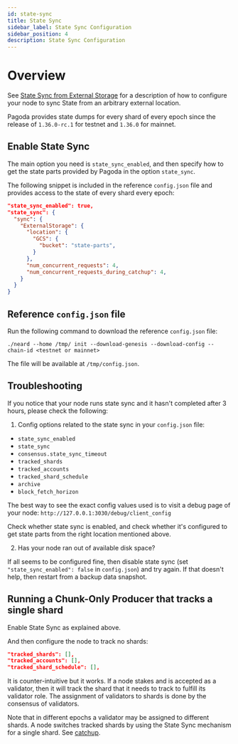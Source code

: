 ```yaml
---
id: state-sync
title: State Sync
sidebar_label: State Sync Configuration
sidebar_position: 4
description: State Sync Configuration
---
```


# Overview

See [State Sync from External Storage](https://github.com/near/nearcore/blob/master/docs/misc/state_sync_from_external_storage.md)
for a description of how to configure your node to sync State from an arbitrary
external location.

Pagoda provides state dumps for every shard of every epoch since the release of
`1.36.0-rc.1` for testnet and `1.36.0` for mainnet.

## Enable State Sync

The main option you need is `state_sync_enabled`, and then specify how to get
the state parts provided by Pagoda in the option `state_sync`.

The following snippet is included in the reference `config.json` file and
provides access to the state of every shard every epoch:

```json
"state_sync_enabled": true,
"state_sync": {
  "sync": {
    "ExternalStorage": {
      "location": {
        "GCS": {
          "bucket": "state-parts",
        }
      },
      "num_concurrent_requests": 4,
      "num_concurrent_requests_during_catchup": 4,
    }
  }
}
```

## Reference `config.json` file

Run the following command to download the reference `config.json` file:

```shell
./neard --home /tmp/ init --download-genesis --download-config --chain-id <testnet or mainnet>
```

The file will be available at `/tmp/config.json`.

## Troubleshooting

If you notice that your node runs state sync and it hasn't completed after 3 hours, please check the following:

1. Config options related to the state sync in your `config.json` file:
* `state_sync_enabled`
* `state_sync`
* `consensus.state_sync_timeout`
* `tracked_shards`
* `tracked_accounts`
* `tracked_shard_schedule`
* `archive`
* `block_fetch_horizon`

The best way to see the exact config values used is to visit a debug page of your node: `http://127.0.0.1:3030/debug/client_config`

Check whether state sync is enabled, and check whether it's configured to get state parts from the right location mentioned above.

2. Has your node ran out of available disk space?

If all seems to be configured fine, then disable state sync (set `"state_sync_enabled": false` in `config.json`) and try again.
If that doesn't help, then restart from a backup data snapshot.

## Running a Chunk-Only Producer that tracks a single shard

Enable State Sync as explained above.

And then configure the node to track no shards:

```json
"tracked_shards": [],
"tracked_accounts": [],
"tracked_shard_schedule": [],
```

It is counter-intuitive but it works. If a node stakes and is accepted as a
validator, then it will track the shard that it needs to track to fulfill its
validator role. The assignment of validators to shards is done by the consensus
of validators.

Note that in different epochs a validator may be assigned to different shards. A
node switches tracked shards by using the State Sync mechanism for a single
shard. See [catchup](https://github.com/near/nearcore/blob/master/docs/architecture/how/sync.md#catchup).
